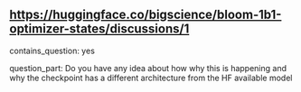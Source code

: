 ## https://huggingface.co/bigscience/bloom-1b1-optimizer-states/discussions/1

contains_question: yes

question_part: Do you have any idea about how why this is happening and why the checkpoint has a different architecture from the HF available model